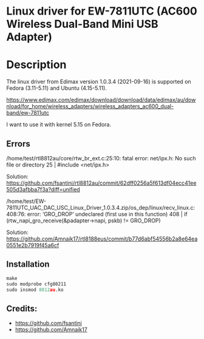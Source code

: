 # Linux driver for EW-7811UTC (AC600 Wireless Dual-Band Mini USB Adapter)

# Description
The linux driver from Edimax version 1.0.3.4 (2021-09-16) is supported on Fedora (3.11-5.11) and Ubuntu (4.15-5.11).

https://www.edimax.com/edimax/download/download/data/edimax/au/download/for_home/wireless_adapters/wireless_adapters_ac600_dual-band/ew-7811utc

I want to use it with kernel 5.15 on Fedora.

## Errors
/home/test/rtl8812au/core/rtw_br_ext.c:25:10: fatal error: net/ipx.h: No such file or directory
   25 | #include <net/ipx.h>

Solution: https://github.com/fsantini/rtl8812au/commit/62dff0256a5f613df04ecc41ee505d3afbba7f3a?diff=unified

/home/test/EW-7811UTC_UAC_DAC_USC_Linux_Driver_1.0.3.4.zip/os_dep/linux/recv_linux.c:408:76: error: ‘GRO_DROP’ undeclared (first use in this function)
  408 |                         if (rtw_napi_gro_receive(&padapter->napi, pskb) != GRO_DROP)
 
Solution: https://github.com/Amnaik17/rtl8188eus/commit/b77d6abf54556b2a8e64ea0551e2b7919f45a6cf

## Installation
```python
make
sudo modprobe cfg80211
sudo insmod 8812au.ko
```

## Credits:
 - https://github.com/fsantini
 - https://github.com/Amnaik17
